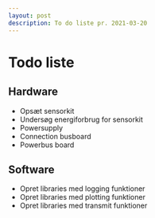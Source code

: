 ```yaml
---
layout: post
description: To do liste pr. 2021-03-20
---
```


# Todo liste

## Hardware
- Opsæt sensorkit
- Undersøg energiforbrug for sensorkit
- Powersupply
- Connection busboard
- Powerbus board

## Software
- Opret libraries med logging funktioner
- Opret libraries med plotting funktioner
- Opret libraries med transmit funktioner
